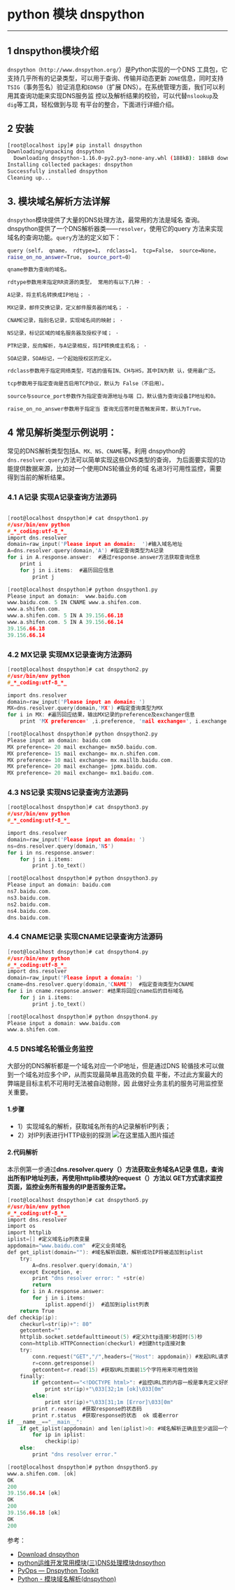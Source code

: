 #  python 模块 dnspython



----
## 1 dnspython模块介绍
`dnspython（http://www.dnspython.org/`）是Python实现的一个DNS 工具包，它支持几乎所有的记录类型，可以用于查询、传输并动态更新 `ZONE`信息，同时支持`TSIG`（事务签名）验证消息和`EDNS0`（扩展 DNS）。在系统管理方面，我们可以利用其查询功能来实现DNS服务监 控以及解析结果的校验，可以代替`nslookup`及`dig`等工具，轻松做到与现 有平台的整合，下面进行详细介绍。
## 2 安装

```bash
[root@localhost ipy]# pip install dnspython
Downloading/unpacking dnspython
  Downloading dnspython-1.16.0-py2.py3-none-any.whl (188kB): 188kB downloaded
Installing collected packages: dnspython
Successfully installed dnspython
Cleaning up...
```
## 3. 模块域名解析方法详解
`dnspython`模块提供了大量的DNS处理方法，最常用的方法是域名 查询。dnspython提供了一个DNS解析器类——`resolver`，使用它的query 方法来实现域名的查询功能。`query`方法的定义如下：

```bash
query（self， qname， rdtype=1， rdclass=1， tcp=False， source=None，
raise_on_no_answer=True， source_port=0）
```

```bash
qname参数为查询的域名。

rdtype参数用来指定RR资源的类型， 常用的有以下几种： ·

A记录，将主机名转换成IP地址； ·

MX记录，邮件交换记录，定义邮件服务器的域名； ·

CNAME记录，指别名记录，实现域名间的映射； ·

NS记录，标记区域的域名服务器及授权子域； ·

PTR记录，反向解析，与A记录相反，将IP转换成主机名； ·

SOA记录，SOA标记，一个起始授权区的定义。

rdclass参数用于指定网络类型，可选的值有IN、CH与HS，其中IN为默 认，使用最广泛。

tcp参数用于指定查询是否启用TCP协议，默认为 False（不启用）。

source与source_port参数作为指定查询源地址与端 口，默认值为查询设备IP地址和0。

raise_on_no_answer参数用于指定当 查询无应答时是否触发异常，默认为True。
```
## 4 常见解析类型示例说明：
常见的DNS解析类型包括`A、MX、NS、CNAME`等。利用 dnspython的`dns.resolver.query`方法可以简单实现这些DNS类型的查询， 为后面要实现的功能提供数据来源，比如对一个使用DNS轮循业务的域 名进3行可用性监控，需要得到当前的解析结果。
### 4.1 A记录 实现A记录查询方法源码

```c

[root@localhost dnspython]# cat dnspython1.py
#/usr/bin/env python
#_*_coding:utf-8_*_
import dns.resolver
domain=raw_input('Please input an domain:  ')#输入域名地址
A=dns.resolver.query(domain,'A') #指定查询类型为A记录
for i in A.response.answer:  #通过response.answer方法获取查询信息
    print i
    for j in i.items:  #遍历回应信息
        print j
```
```c
[root@localhost dnspython]# python dnspython1.py
Please input an domain:  www.baidu.com
www.baidu.com. 5 IN CNAME www.a.shifen.com.
www.a.shifen.com.
www.a.shifen.com. 5 IN A 39.156.66.18
www.a.shifen.com. 5 IN A 39.156.66.14
39.156.66.18
39.156.66.14
```
### 4.2 MX记录 实现MX记录查询方法源码

```c
[root@localhost dnspython]# cat dnspython2.py
#/usr/bin/env python
#_*_coding:utf-8_*_

import dns.resolver
domain=raw_input('Please input an domain: ')
MX=dns.resolver.query(domain,'MX') #指定查询类型为MX
for i in MX: #遍历回应结果，输出MX记录的preference及exchanger信息
    print 'MX preference=' ,i.preference, 'mail exchange=', i.exchange
```
```c
[root@localhost dnspython]# python dnspython2.py
Please input an domain: baidu.com
MX preference= 20 mail exchange= mx50.baidu.com.
MX preference= 15 mail exchange= mx.n.shifen.com.
MX preference= 10 mail exchange= mx.maillb.baidu.com.
MX preference= 20 mail exchange= jpmx.baidu.com.
MX preference= 20 mail exchange= mx1.baidu.com.
```
### 4.3 NS记录 实现NS记录查询方法源码

```c
[root@localhost dnspython]# cat dnspython3.py
#/usr/bin/env python
#_*_conding:utf-8_*_

import dns.resolver
domain=raw_input('Please input an domain: ')
ns=dns.resolver.query(domain,'NS')
for i in ns.response.answer:
    for j in i.items:
        print j.to_text()
 ```
```c
[root@localhost dnspython]# python dnspython3.py
Please input an domain: baidu.com
ns7.baidu.com.
ns3.baidu.com.
ns2.baidu.com.
ns4.baidu.com.
dns.baidu.com.
```
### 4.4 CNAME记录 实现CNAME记录查询方法源码

```c
[root@localhost dnspython]# cat dnspython4.py
#/usr/bin/env python
#_*_coding:utf-8_*_
import dns.resolver
domain=raw_input('Please input a domain: ')
cname=dns.resolver.query(domain,'CNAME')  #指定查询类型为CNAME
for i in cname.response.answer: #结果将回应cname后的目标域名
    for j in i.items:
        print j.to_text()
```
 ```c    
[root@localhost dnspython]# python dnspython4.py
Please input a domain: www.baidu.com
www.a.shifen.com.
```
### 4.5 DNS域名轮循业务监控
大部分的DNS解析都是一个域名对应一个IP地址，但是通过DNS 轮循技术可以做到一个域名对应多个IP，从而实现最简单且高效的负载 平衡，不过此方案最大的弊端是目标主机不可用时无法被自动剔除，因 此做好业务主机的服务可用监控至关重要。

#### 1.步骤

 - 1）实现域名的解析，获取域名所有的A记录解析IP列表；
 - 2）对IP列表进行HTTP级别的探测
 ![在这里插入图片描述](https://img-blog.csdnimg.cn/20200331124038458.png?x-oss-process=image/watermark,type_ZmFuZ3poZW5naGVpdGk,shadow_10,text_aHR0cHM6Ly9ibG9nLmNzZG4ubmV0L3hpeGloYWhhbGVsZWhlaGU=,size_16,color_FFFFFF,t_70)
#### 2.代码解析
本示例第一步通过**dns.resolver.query（）方法获取业务域名A记录 信息，查询出所有IP地址列表，再使用httplib模块的request（）方法以 GET方式请求监控页面，监控业务所有服务的IP是否服务正常。**

```c
[root@localhost dnspython]# cat dnspython5.py
#/usr/bin/env python
#_*_coding:utf-8_*_
import dns.resolver
import os
import httplib
iplist=[] #定义域名ip列表变量
appdomain="www.baidu.com"  #定义业务域名
def get_iplist(domain=""): #域名解析函数，解析成功IP将被追加到iplist
    try:
        A=dns.resolver.query(domain,'A')
    except Exception, e:
        print "dns resolver error: " +str(e) 
        return
    for i in A.response.answer:
        for j in i.items:
            iplist.append(j)  #追加到iplist列表
    return True
def checkip(ip):
    checkurl=str(ip)+": 80"
    getcontent=""
    httplib.socket.setdefaulttimeout(5) #定义http连接5秒超时(5)秒
    conn=httplib.HTTPConnection(checkurl) #创建http连接对象
    try:
        conn.request("GET","/",headers={"Host": appdomain}) #发起URL请求，添加host主机头
        r=conn.getresponse()
        getcontent=r.read(15) #获取URL页面前15个字符用来可用性效验
    finally:
        if getcontent=="<!DOCTYPE html>": #监控URL页的内容一般是事先定义好的比如 http 200等
            print str(ip)+"\033[32;1m [ok]\033[0m"
        else:
            print str(ip)+"\033[31;1m [Error]\033[0m"
        print r.reason  #获取response的状态码
        print r.status  #获取response的状态  ok 或者error
if __name__=="__main__":
    if get_iplist(appdomain) and len(iplist)>0: #域名解析正确且至少返回一个IP
        for ip in iplist:
            checkip(ip)
    else:
        print "dns resolver error."
```

```c
[root@localhost dnspython]# python dnspython5.py
www.a.shifen.com. [ok]
OK
200
39.156.66.14 [ok]
OK
200
39.156.66.18 [ok]
OK
200
```
参考：

 - [Download dnspython](https://pypi.org/project/dnspython/)
 - [python运维开发常用模块(三)DNS处理模块dnspython](https://www.cnblogs.com/benjamin77/p/10815477.html)
 - [PyOps — Dnspython Toolkit](https://blog.devgenius.io/pyops-dnspython-toolkit-590a368b5c2)
 - [Python - 模块域名解析(dnspython)](https://blog.csdn.net/chen1415886044/article/details/108320745)

